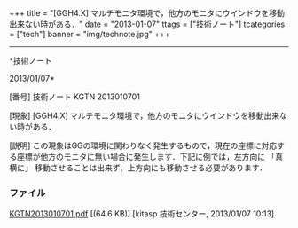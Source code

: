 ﻿+++
title = "[GGH4.X] マルチモニタ環境で，他方のモニタにウインドウを移動出来ない時がある．"
date = "2013-01-07"
ttags = ["技術ノート"]
tcategories = ["tech"]
banner = "img/technote.jpg"
+++

-----------------------------------------------------------------------------------------------------------------------------

*技術ノート

2013/01/07*


[番号]
技術ノート KGTN 2013010701

[現象]
[GGH4.X]
マルチモニタ環境で，他方のモニタにウインドウを移動出来ない時がある．

[説明]
この現象はGGの環境に関わりなく発生するもので，現在の座標に対応する座標が他方のモニタに無い場合に発生します．下記に例では，左方向に
「真横に」 移動させることは出来ず，上方向にも移動させる必要があります．


### ファイル

 
 


[KGTN2013010701.pdf](http://techreport.kitasp.net/attachments/download/1172/KGTN2013010701.pdf)
 [(64.6 KB)] [kitasp 技術センター, 2013/01/07
10:13]


 


 

